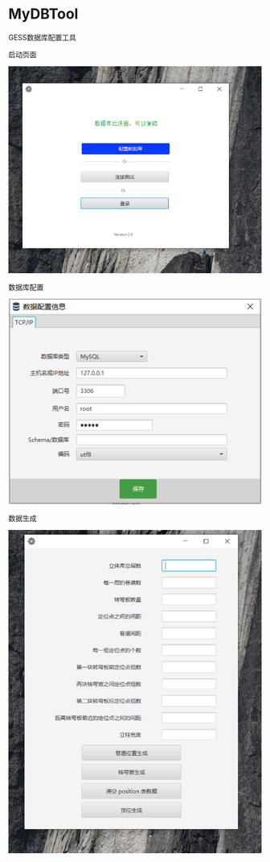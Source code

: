 # MyDBTool
GESS数据库配置工具

启动页面  

![image text](https://github.com/LeKaiFeng/MyDBTool/blob/master/src/main/resources/png/login.png)

数据库配置

![image text](https://github.com/LeKaiFeng/MyDBTool/blob/master/src/main/resources/png/DBConfig.png)


数据生成

![image text](https://github.com/LeKaiFeng/MyDBTool/blob/master/src/main/resources/png/table.png)

